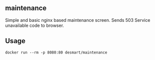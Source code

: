 ## maintenance
Simple and basic nginx based maintenance screen. Sends 503 Service unavailable code to browser.

## Usage
```
docker run --rm -p 8080:80 desmart/maintenance
```
